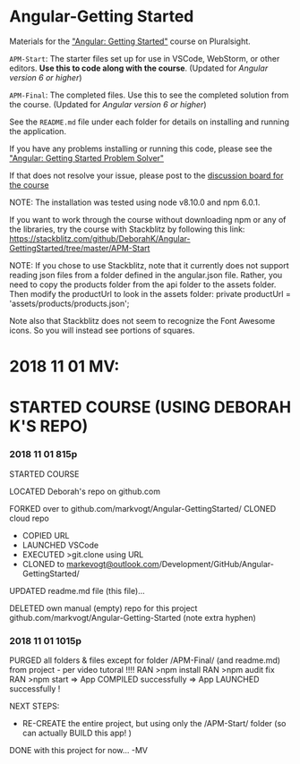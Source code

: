 # Angular-Getting Started
Materials for the ["Angular: Getting Started"](http://bit.ly/Angular-GettingStarted) course on Pluralsight.

`APM-Start`: The starter files set up for use in VSCode, WebStorm, or other editors. **Use this to code along with the course**. (Updated for <i>Angular version 6 or higher</i>)

`APM-Final`: The completed files. Use this to see the completed solution from the course. (Updated for <i>Angular version 6 or higher</i>)

See the `README.md` file under each folder for details on installing and running the application.

If you have any problems installing or running this code, please see the ["Angular: Getting Started Problem Solver"](http://blogs.msmvps.com/deborahk/angular-2-getting-started-problem-solver/)

If that does not resolve your issue, please post to the [discussion board for the course](https://app.pluralsight.com/library/courses/angular-2-getting-started-update/discussion)

NOTE: The installation was tested using node v8.10.0 and npm 6.0.1.

If you want to work through the course without downloading npm or any of the libraries, try the course with Stackblitz by following this link: https://stackblitz.com/github/DeborahK/Angular-GettingStarted/tree/master/APM-Start

NOTE: If you chose to use Stackblitz, note that it currently does not support reading json files from a folder defined in the angular.json file. Rather, you need to copy the products folder from the api folder to the assets folder. Then modify the productUrl to look in the assets folder: private productUrl = 'assets/products/products.json';

Note also that Stackblitz does not seem to recognize the Font Awesome icons. So you will instead see portions of squares.

# 2018 11 01 MV:
# STARTED COURSE (USING DEBORAH K'S REPO)

### 2018 11 01 815p 
STARTED COURSE

LOCATED Deborah's repo on github.com

FORKED over to github.com/markvogt/Angular-GettingStarted/
CLONED cloud repo
* COPIED URL
* LAUNCHED VSCode
* EXECUTED >git.clone using URL
* CLONED to markevogt@outlook.com/Development/GitHub/Angular-GettingStarted/

UPDATED readme.md file (this file)...

DELETED own manual (empty) repo for this project github.com/markvogt/Angular-Getting-Started  (note extra hyphen)

### 2018 11 01 1015p
PURGED all folders & files except for folder /APM-Final/    (and readme.md) from project - per video tutoral !!!! 
RAN >npm install
RAN >npm audit fix
RAN >npm start 
=> App COMPILED successfully
=> App LAUNCHED successfully ! 

NEXT STEPS: 
* RE-CREATE the entire project, but using only the /APM-Start/ folder (so can actually BUILD this app! )

DONE with this project for now... 
-MV